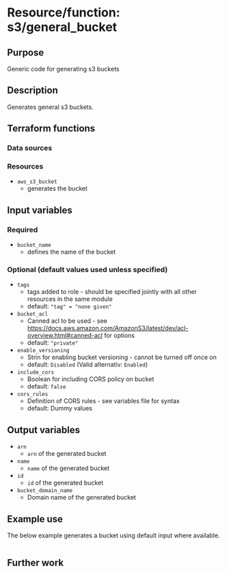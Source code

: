 # Resource/function: s3/general_bucket

## Purpose
Generic code for generating s3 buckets

## Description
Generates general s3 buckets.

## Terraform functions

### Data sources

### Resources
- `aws_s3_bucket`
    - generates the bucket

## Input variables
### Required
- `bucket_name`
    - defines the name of the bucket

### Optional (default values used unless specified)
- `tags`
    - tags added to role - should be specified jointly with all other resources in the same module
    - default: `"tag" = "none given"`
- `bucket_acl`
    - Canned acl to be used - see https://docs.aws.amazon.com/AmazonS3/latest/dev/acl-overview.html#canned-acl for options
    - default: `"private"`
- `enable_versioning`
    - Strin for enabling bucket versioning - cannot be turned off once on
    - default: `Disabled` (Valid alternativ: `Enabled`)
- `include_cors`
    - Boolean for including CORS policy on bucket
    - default: `false`
- `cors_rules`
    - Definition of CORS rules - see variables file for syntax
    - default: Dummy values


## Output variables
- `arn`
    - `arn` of the generated bucket
- `name`
    - `name` of the generated bucket
- `id`
    - `id` of the generated bucket
- `bucket_domain_name`
    - Domain name of the generated bucket

## Example use
The below example generates a bucket using default input where available.
```sql

```

## Further work
